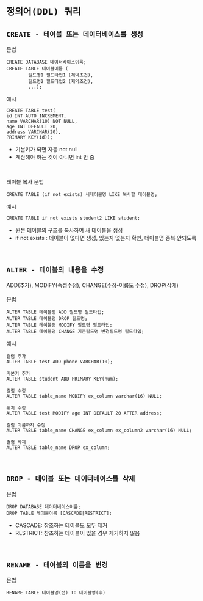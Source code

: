 # `정의어(DDL) 쿼리`

## `CREATE - 테이블 또는 데이터베이스를 생성`
문법
```
CREATE DATABASE 데이터베이스이름;
CREATE TABLE 테이블이름 (
        필드명1 필드타입1 (제약조건),
        필드명2 필드타입2 (제약조건),
        ...); 
```
예시
```
CREATE TABLE test(
id INT AUTO_INCREMENT, 
name VARCHAR(10) NOT NULL,
age INT DEFAULT 20,
address VARCHAR(20),
PRIMARY KEY(id));
```
- 기본키가 되면 자동 not null
- 계산해야 하는 것이 아니면 int 안 줌
<br>

테이블 복사 문법
```
CREATE TABLE (if not exists) 새테이블명 LIKE 복사할 테이블명;
```
예시
```
CREATE TABLE if not exists student2 LIKE student;
```
- 원본 테이블의 구조를 복사하여 새 테이블을 생성
- if not exists : 테이블이 없다면 생성, 있는지 없는지 확인, 테이블명 중복 안되도록
<br>

## `ALTER - 테이블의 내용을 수정`
ADD(추가), MODIFY(속성수정), CHANGE(수정-이름도 수정), DROP(삭제) <br> <br>
문법
```
ALTER TABLE 테이블명 ADD 필드명 필드타입;
ALTER TABLE 테이블명 DROP 필드명;
ALTER TABLE 테이블명 MODIFY 필드명 필드타입;
ALTER TABLE 테이블명 CHANGE 기존필드명 변경필드명 필드타입;
```
예시
```
컬럼 추가
ALTER TABLE test ADD phone VARCHAR(10);

기본키 추가
ALTER TABLE student ADD PRIMARY KEY(num);

컬럼 수정
ALTER TABLE table_name MODIFY ex_column varchar(16) NULL;

위치 수정
ALTER TABLE test MODIFY age INT DEFAULT 20 AFTER address;

컬럼 이름까지 수정
ALTER TABLE table_name CHANGE ex_column ex_column2 varchar(16) NULL;

컬럼 삭제 
ALTER TABLE table_name DROP ex_column;
```
<br>

## `DROP - 테이블 또는 데이터베이스를 삭제`
문법
```
DROP DATABASE 데이터베이스이름;
DROP TABLE 테이블이름 [CASCADE|RESTRICT];
```
- CASCADE: 참조하는 테이블도 모두 제거
- RESTRICT: 참조하는 테이블이 있을 경우 제거하지 않음
<br>

## `RENAME - 테이블의 이름을 변경`
문법
```
RENAME TABLE 테이블명(전) TO 테이블명(후)
```
